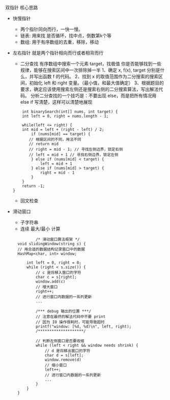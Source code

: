 双指针 核心思路
* 快慢指针
  * 两个指针同向而行，一快一慢。 
  * 链表: 用来找 是否循环，找中点，倒数第k个等
  * 数组: 用于有序数组的去重，移除，移动

* 左右指针 就是两个指针相向而行或者相背而行
    * 二分查找 有序数组中搜索一个元素 target，找极值
    你是否能够找到一些规律，能够在搜索区间中一次排除掉一半
    1、确定 x, f(x), target 分别是什么，并写出函数 f 的代码。
    2、找到 x 的取值范围作为二分搜索的搜索区间，初始化 left 和 right 变量。（最小值，和最大值确定）
    3、根据题目的要求，确定应该使用搜索左侧还是搜索右侧的二分搜索算法，写出解法代码。
    分析二分查找的一个技巧是：不要出现 else，而是把所有情况用 else if 写清楚，这样可以清楚地展现
    ```agsl
        int binarySearch(int[] nums, int target) {
        int left = 0, right = nums.length - 1;

        while(left <= right) {
        int mid = left + (right - left) / 2;
            if (nums[mid] == target) {
           // 根据区间的不同，用法不同
           // return mid
           // right = mid - 1; // 寻找左侧边界，锁定右侧
           // left = mid + 1 // 寻找右侧边界，锁定左侧
            } else if (nums[mid] < target) {
                left = mid + 1
            } else if (nums[mid] > target) {
                right = mid - 1
            }
        }
        return -1;
    }
    ```
    * 回文检查

* 滑动窗口
    * 子字符串
    * 连续 最大/最小 计算
  ```agsl
            /* 滑动窗口算法框架 */
    void slidingWindow(string s) {
    // 用合适的数据结构记录窗口中的数据
    HashMap<char, int> window;
        
        int left = 0, right = 0;
        while (right < s.size()) {
            // c 是将移入窗口的字符
            char c = s[right];
            window.add(c)
            // 增大窗口
            right++;
            // 进行窗口内数据的一系列更新
            ...
        
            /*** debug 输出的位置 ***/
            // 注意在最终的解法代码中不要 print
            // 因为 IO 操作很耗时，可能导致超时
            printf("window: [%d, %d)\n", left, right);
            /********************/
                
            // 判断左侧窗口是否要收缩
            while (left < right && window needs shrink) {
                // d 是将移出窗口的字符
                char d = s[left];
                window.remove(d)
                // 缩小窗口
                left++;
                // 进行窗口内数据的一系列更新
                ...
            }
        }
    }
  ```